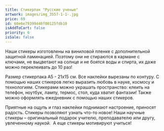 ```yaml
---
title: Стикерпак "Русские ученые"
artwork: images/img_3557-1-1-.jpg
price: 69
id: 60e6e79399d40f00125fdb10
isAddToCart: false
priority: 6
isSale: false
---
```


Наши стикеры изготовлены на виниловой пленке с дополнительной защитной ламинацией. Поэтому они не стираются в кармане с ключами, не выцветают на солнце и не боятся воды и спирта, их даже можно переклеивать до 10 раз!

Размер стикерпака А5 - 21х15 см. Все наклейки вырезаны по контуру. С помощью наших стикеров легко выразить любовь в науке, космосу и технологиям. Стикерами можно украшать пространство: клеить на телефон, ноутбук, лампу, термос, стол, куда хватит фантазии! Также можно оформлять ежедневник с помощью наших стикеров.

Приятные на ощупь и глаз наклейки поднимают настроение, приносят радость. Стикеры позволяют узнать что-то новое! Наши научные стикеры – оригинальный подарок учителю, преподавателю или другу, увлеченному наукой.  А еще стикеры мотивируют учиться!

